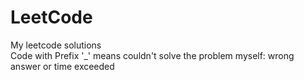 # LeetCode
My leetcode solutions<br />
Code with Prefix '_' means couldn't solve the problem myself: wrong answer or time exceeded
